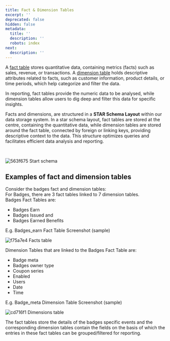 ```yaml
---
title: Fact & Dimension Tables
excerpt: ''
deprecated: false
hidden: false
metadata:
  title: ''
  description: ''
  robots: index
next:
  description: ''
---
```

A [fact table](https://docs.capillarytech.com/docs/fact-tables) stores quantitative data, containing metrics (facts) such as sales, revenue, or transactions. A [dimension table](https://docs.capillarytech.com/docs/dimension-tables) holds descriptive attributes related to facts, such as customer information, product details, or time periods, which help categorize and filter the data. 

In reporting, fact tables provide the numeric data to be analysed, while dimension tables allow users to dig deep and filter this data for specific insights.

Facts and dimensions, are structured in a **STAR Schema Layout** within our data storage system. In a star schema layout, fact tables are stored at the centre, containing the quantitative data, while dimension tables are stored around the fact table, connected by foreign or linking keys, providing descriptive context to the data. This structure optimizes queries and facilitates efficient data analysis and reporting.

<br />

![563f675 Start schema](https://files.readme.io/563f675-Start_schema.png)

## Examples of fact and dimension tables

Consider the badges fact and dimension tables:\
For Badges, there are 3 fact tables linked to 7 dimension tables.\
Badges Fact Tables are:

* Badges Earn
* Badges Issued and
* Badges Earned Benefits

E.g. Badges\_earn Fact Table Screenshot (sample)

![f75a7e4 Facts table](https://files.readme.io/f75a7e4-Facts_table.png)

Dimension Tables that are linked to the Badges Fact Table are:

* Badge meta
* Badges owner type
* Coupon series
* Enabled
* Users
* Date
* Time

E.g. Badge\_meta Dimension Table Screenshot (sample)

![cd716f1 Dimensions table](https://files.readme.io/cd716f1-Dimensions_table.png)

The fact tables store the details of the badges specific events and the corresponding dimension tables contain the fields on the basis of which the entries in these fact tables can be grouped/filtered for reporting.
